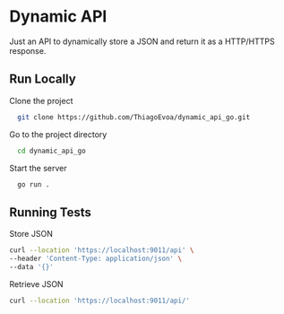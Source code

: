 
# Dynamic API

Just an API to dynamically store a JSON and return it as a HTTP/HTTPS response.


## Run Locally

Clone the project

```bash
  git clone https://github.com/ThiagoEvoa/dynamic_api_go.git
```

Go to the project directory

```bash
  cd dynamic_api_go
```

Start the server

```bash
  go run .
```

## Running Tests

Store JSON

```bash
curl --location 'https://localhost:9011/api' \
--header 'Content-Type: application/json' \
--data '{}'
```

Retrieve JSON

```bash
curl --location 'https://localhost:9011/api/'
```